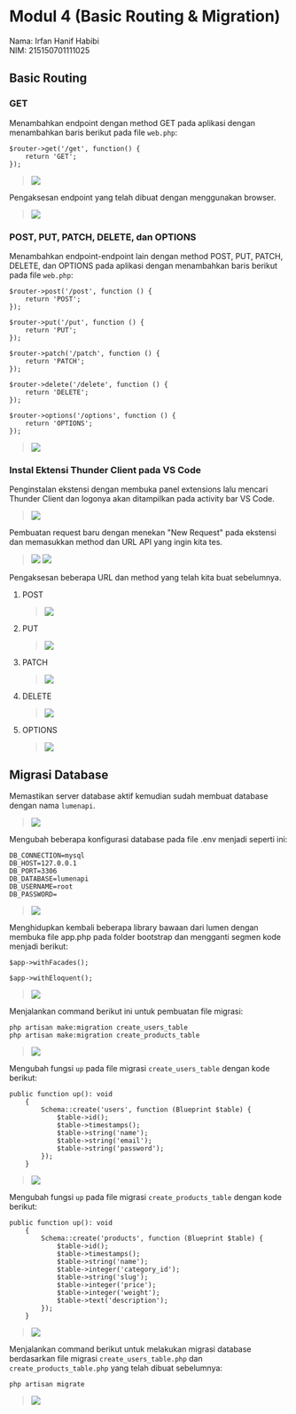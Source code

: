 # Modul 4 (Basic Routing & Migration)

Nama: Irfan Hanif Habibi <br>
NIM: 215150701111025

## Basic Routing

### GET
Menambahkan endpoint dengan method GET pada aplikasi dengan menambahkan baris berikut pada file `web.php`:
```
$router->get('/get', function() {
    return 'GET';
});
```
> ![](./Dokumentasi/pi_1_1.PNG)

Pengaksesan endpoint yang telah dibuat dengan menggunakan browser.
> ![](./Dokumentasi/pi_1_1_2.PNG)

### POST, PUT, PATCH, DELETE, dan OPTIONS
Menambahkan endpoint-endpoint lain dengan method POST, PUT, PATCH, DELETE, dan OPTIONS pada aplikasi dengan menambahkan baris berikut pada file `web.php`:
```
$router->post('/post', function () {
    return 'POST';
});

$router->put('/put', function () {
    return 'PUT';
});

$router->patch('/patch', function () {
    return 'PATCH';
});

$router->delete('/delete', function () {
    return 'DELETE';
});

$router->options('/options', function () {
    return 'OPTIONS';
});
```
> ![](./Dokumentasi/pi_1_2.PNG)

### Instal Ektensi Thunder Client pada VS Code
Penginstalan ekstensi dengan membuka panel extensions lalu mencari Thunder Client dan logonya akan ditampilkan pada activity bar VS Code.
> ![](./Dokumentasi/pi_1_2_a_b.PNG)

Pembuatan request baru dengan menekan "New Request" pada ekstensi dan memasukkan method dan URL API yang ingin kita tes.
> ![](./Dokumentasi/pi_1_2_c.PNG)
> ![](./Dokumentasi/pi_1_2_d.PNG)

Pengaksesan beberapa URL dan method yang telah kita buat sebelumnya.
1. POST
	> ![](./Dokumentasi/pi_1_2_e_1.PNG)
2. PUT
	> ![](./Dokumentasi/pi_1_2_e_2.PNG)
3. PATCH
	> ![](./Dokumentasi/pi_1_2_e_3.PNG)
4. DELETE
	> ![](./Dokumentasi/pi_1_2_e_4.PNG)
5. OPTIONS
	> ![](./Dokumentasi/pi_1_2_e_5.PNG)
## Migrasi Database

Memastikan server database aktif kemudian sudah membuat database dengan nama `lumenapi`.
> ![](./Dokumentasi/pi_1_3_a.PNG)

Mengubah beberapa konfigurasi database pada file .env menjadi seperti ini:
```
DB_CONNECTION=mysql
DB_HOST=127.0.0.1
DB_PORT=3306
DB_DATABASE=lumenapi
DB_USERNAME=root
DB_PASSWORD=
```
> ![](./Dokumentasi/pi_1_3_b.PNG)

Menghidupkan kembali beberapa library bawaan dari lumen dengan membuka file app.php pada folder
bootstrap dan mengganti segmen kode menjadi berikut:
```
$app->withFacades();

$app->withEloquent();
```
> ![](./Dokumentasi/pi_1_3_c.PNG)

Menjalankan command berikut ini untuk pembuatan file migrasi:
```
php artisan make:migration create_users_table 
php artisan make:migration create_products_table
```
> ![](./Dokumentasi/pi_1_3_d.PNG)

Mengubah fungsi `up` pada file migrasi `create_users_table` dengan kode berikut:
```
public function up(): void
    {
        Schema::create('users', function (Blueprint $table) {
            $table->id();
            $table->timestamps();
            $table->string('name');
            $table->string('email');
            $table->string('password');
        });
    }
```
> ![](./Dokumentasi/pi_1_3_e.PNG)

Mengubah fungsi `up` pada file migrasi `create_products_table` dengan kode berikut:
```
public function up(): void
    {
        Schema::create('products', function (Blueprint $table) {
            $table->id();
            $table->timestamps();
            $table->string('name');
            $table->integer('category_id');
            $table->string('slug');
            $table->integer('price');
            $table->integer('weight');
            $table->text('description');
        });
    }
```
> ![](./Dokumentasi/pi_1_3_f.PNG)

Menjalankan command berikut untuk melakukan migrasi database berdasarkan file migrasi `create_users_table.php` dan `create_products_table.php` yang telah dibuat sebelumnya:
```
php artisan migrate
```
> ![](./Dokumentasi/pi_1_3_g.PNG)
